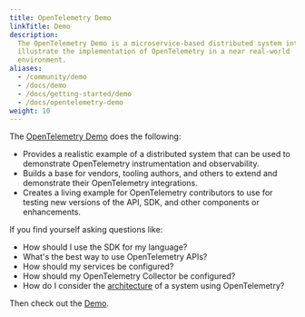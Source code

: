 ```yaml
---
title: OpenTelemetry Demo
linkTitle: Demo
description:
  The OpenTelemetry Demo is a microservice-based distributed system intended to
  illustrate the implementation of OpenTelemetry in a near real-world
  environment.
aliases:
  - /community/demo
  - /docs/demo
  - /docs/getting-started/demo
  - /docs/opentelemetry-demo
weight: 10
---
```


The [OpenTelemetry Demo](https://github.com/open-telemetry/opentelemetry-demo)
does the following:

- Provides a realistic example of a distributed system that can be used to
  demonstrate OpenTelemetry instrumentation and observability.
- Builds a base for vendors, tooling authors, and others to extend and
  demonstrate their OpenTelemetry integrations.
- Creates a living example for OpenTelemetry contributors to use for testing new
  versions of the API, SDK, and other components or enhancements.

If you find yourself asking questions like:

- How should I use the SDK for my language?
- What's the best way to use OpenTelemetry APIs?
- How should my services be configured?
- How should my OpenTelemetry Collector be configured?
- How do I consider the
  [architecture](https://opentelemetry.io/docs/demo/architecture/)
  of a system using OpenTelemetry?

Then check out the [Demo](https://github.com/open-telemetry/opentelemetry-demo).
